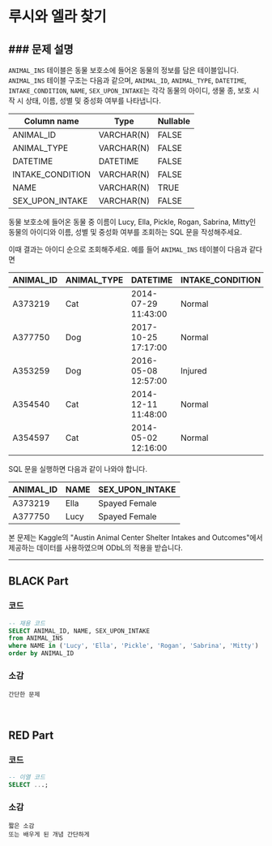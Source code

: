 # 루시와 엘라 찾기

## ### 문제 설명
`ANIMAL_INS` 테이블은 동물 보호소에 들어온 동물의 정보를 담은 테이블입니다. `ANIMAL_INS` 테이블 구조는 다음과 같으며, `ANIMAL_ID`, `ANIMAL_TYPE`, `DATETIME`, `INTAKE_CONDITION`, `NAME`, `SEX_UPON_INTAKE`는 각각 동물의 아이디, 생물 종, 보호 시작 시 상태, 이름, 성별 및 중성화 여부를 나타냅니다.

| Column name        | Type        | Nullable |
|--------------------|-------------|----------|
| ANIMAL_ID          | VARCHAR(N)  | FALSE    |
| ANIMAL_TYPE        | VARCHAR(N)  | FALSE    |
| DATETIME           | DATETIME    | FALSE    |
| INTAKE_CONDITION   | VARCHAR(N)  | FALSE    |
| NAME               | VARCHAR(N)  | TRUE     |
| SEX_UPON_INTAKE    | VARCHAR(N)  | FALSE    |

동물 보호소에 들어온 동물 중 이름이 Lucy, Ella, Pickle, Rogan, Sabrina, Mitty인 동물의 아이디와 이름, 성별 및 중성화 여부를 조회하는 SQL 문을 작성해주세요.

이때 결과는 아이디 순으로 조회해주세요. 예를 들어 `ANIMAL_INS` 테이블이 다음과 같다면

| ANIMAL_ID | ANIMAL_TYPE | DATETIME           | INTAKE_CONDITION | NAME  | SEX_UPON_INTAKE |
|-----------|-------------|--------------------|------------------|-------|-----------------|
| A373219   | Cat         | 2014-07-29 11:43:00| Normal           | Ella  | Spayed Female   |
| A377750   | Dog         | 2017-10-25 17:17:00| Normal           | Lucy  | Spayed Female   |
| A353259   | Dog         | 2016-05-08 12:57:00| Injured          | Bj    | Neutered Male   |
| A354540   | Cat         | 2014-12-11 11:48:00| Normal           | Tux   | Neutered Male   |
| A354597   | Cat         | 2014-05-02 12:16:00| Normal           | Ariel | Spayed Female   |

SQL 문을 실행하면 다음과 같이 나와야 합니다.

| ANIMAL_ID | NAME  | SEX_UPON_INTAKE |
|-----------|-------|-----------------|
| A373219   | Ella  | Spayed Female   |
| A377750   | Lucy  | Spayed Female   |

본 문제는 Kaggle의 "Austin Animal Center Shelter Intakes and Outcomes"에서 제공하는 데이터를 사용하였으며 ODbL의 적용을 받습니다.


---

## BLACK Part

### 코드
```sql
-- 재용 코드
SELECT ANIMAL_ID, NAME, SEX_UPON_INTAKE
from ANIMAL_INS
where NAME in ('Lucy', 'Ella', 'Pickle', 'Rogan', 'Sabrina', 'Mitty')
order by ANIMAL_ID
```
### 소감
```plaintext
간단한 문제
```

<br/>


## RED Part

### 코드
```sql
-- 이열 코드
SELECT ...;
```
### 소감
```plaintext
짧은 소감
또는 배우게 된 개념 간단하게
```
